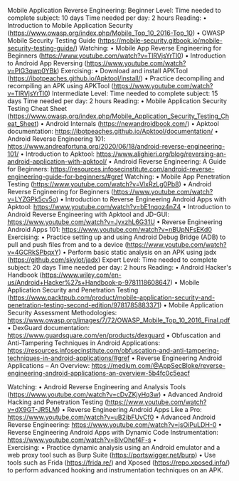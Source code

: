 Mobile Application Reverse Engineering:
Beginner Level: 
Time needed to complete subject: 10 days 
Time needed per day: 2 hours 
Reading:
•	Introduction to Mobile Application Security (https://www.owasp.org/index.php/Mobile_Top_10_2016-Top_10)
•	OWASP Mobile Security Testing Guide (https://mobile-security.gitbook.io/mobile-security-testing-guide/)
Watching:
•	Mobile App Reverse Engineering for Beginners (https://www.youtube.com/watch?v=TlRVjsYrTl0)
•	Introduction to Android App Reversing (https://www.youtube.com/watch?v=PlG3qwp0YBk)
Exercising:
•	Download and install APKTool (https://ibotpeaches.github.io/Apktool/install/)
•	Practice decompiling and recompiling an APK using APKTool (https://www.youtube.com/watch?v=TlRVjsYrTl0)
Intermediate Level: 
Time needed to complete subject: 15 days 
Time needed per day: 2 hours 
Reading:
•	Mobile Application Security Testing Cheat Sheet (https://www.owasp.org/index.php/Mobile_Application_Security_Testing_Cheat_Sheet)
•	Android Internals (https://newandroidbook.com/)
•	Apktool documentation: https://ibotpeaches.github.io/Apktool/documentation/
•	Android Reverse Engineering 101: https://www.andreafortuna.org/2020/06/18/android-reverse-engineering-101/
•	Introduction to Apktool: https://www.alighieri.org/blog/reversing-an-android-application-with-apktool/
•	Android Reverse Engineering: A Guide for Beginners: https://resources.infosecinstitute.com/android-reverse-engineering-guide-for-beginners/#gref
Watching:
•	Mobile App Penetration Testing (https://www.youtube.com/watch?v=VlxRzLg0Pb8)
•	Android Reverse Engineering for Beginners (https://www.youtube.com/watch?v=LYZGPk5cv5o)
•	Introduction to Reverse Engineering Android Apps with Apktool: https://www.youtube.com/watch?v=bE1nqqz4nZ4
•	Introduction to Android Reverse Engineering with Apktool and JD-GUI: https://www.youtube.com/watch?v=JyxzhL6G31U
•	Reverse Engineering Android Apps 101: https://www.youtube.com/watch?v=nBUpNFsEKd0
Exercising:
•	Practice setting up and using Android Debug Bridge (ADB) to pull and push files from and to a device (https://www.youtube.com/watch?v=4GCRkSPbqxY)
•	Perform basic static analysis on an APK using jadx (https://github.com/skylot/jadx)
Expert Level: 
Time needed to complete subject: 20 days 
Time needed per day: 2 hours 
Reading:
•	Android Hacker's Handbook (https://www.wiley.com/en-us/Android+Hacker%27s+Handbook-p-9781118608647)
•	Mobile Application Security and Penetration Testing (https://www.packtpub.com/product/mobile-application-security-and-penetration-testing-second-edition/9781785883371)
•	Mobile Application Security Assessment Methodologies: https://www.owasp.org/images/7/72/OWASP_Mobile_Top_10_2016_Final.pdf
•	DexGuard documentation: https://www.guardsquare.com/en/products/dexguard
•	Obfuscation and Anti-Tampering Techniques in Android Applications: https://resources.infosecinstitute.com/obfuscation-and-anti-tampering-techniques-in-android-applications/#gref
•	Reverse Engineering Android Applications – An Overview: https://medium.com/@AppSecBloke/reverse-engineering-android-applications-an-overview-5b4fc0c5eacf

Watching:
•	Android Reverse Engineering and Analysis Tools (https://www.youtube.com/watch?v=cDvZKjyHq3w)
•	Advanced Android Hacking and Penetration Testing (https://www.youtube.com/watch?v=dX9GT-JR5LM)
•	Reverse Engineering Android Apps Like a Pro: https://www.youtube.com/watch?v=uB2ibFUvCf0
•	Advanced Android Reverse Engineering: https://www.youtube.com/watch?v=jsOiPuLDH-0
•	Reverse Engineering Android Apps with Dynamic Code Instrumentation: https://www.youtube.com/watch?v=8IvOhef4F-s
•	
Exercising:
•	Practice dynamic analysis using an Android emulator and a web proxy tool such as Burp Suite (https://portswigger.net/burp)
•	Use tools such as Frida (https://frida.re/) and Xposed (https://repo.xposed.info/) to perform advanced hooking and instrumentation techniques on an APK.

